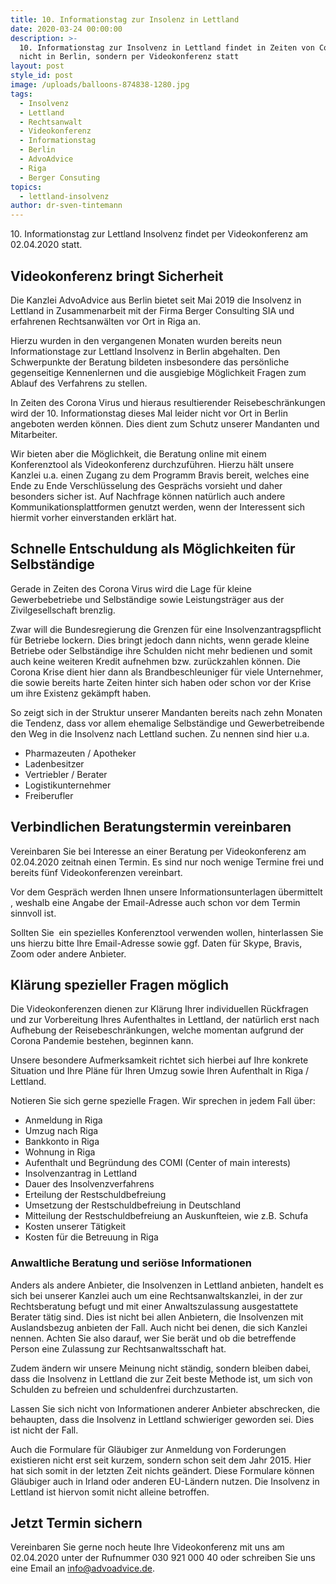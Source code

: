 ```yaml
---
title: 10. Informationstag zur Insolenz in Lettland
date: 2020-03-24 00:00:00
description: >-
  10. Informationstag zur Insolvenz in Lettland findet in Zeiten von Corona
  nicht in Berlin, sondern per Videokonferenz statt
layout: post
style_id: post
image: /uploads/balloons-874838-1280.jpg
tags:
  - Insolvenz
  - Lettland
  - Rechtsanwalt
  - Videokonferenz
  - Informationstag
  - Berlin
  - AdvoAdvice
  - Riga
  - Berger Consuting
topics:
  - lettland-insolvenz
author: dr-sven-tintemann
---
```


10\. Informationstag zur Lettland Insolvenz findet per Videokonferenz am 02.04.2020 statt.

## Videokonferenz bringt Sicherheit

Die Kanzlei AdvoAdvice aus Berlin bietet seit Mai 2019 die Insolvenz in Lettland in Zusammenarbeit mit der Firma Berger Consulting SIA und erfahrenen Rechtsanwälten vor Ort in Riga an.

Hierzu wurden in den vergangenen Monaten wurden bereits neun Informationstage zur Lettland Insolvenz in Berlin abgehalten. Den Schwerpunkte der Beratung bildeten insbesondere das persönliche gegenseitige Kennenlernen und die ausgiebige Möglichkeit Fragen zum Ablauf des Verfahrens zu stellen.

In Zeiten des Corona Virus und hieraus resultierender Reisebeschränkungen wird der 10. Informationstag dieses Mal leider nicht vor Ort in Berlin angeboten werden können. Dies dient zum Schutz unserer Mandanten und Mitarbeiter.&nbsp;

Wir bieten aber die Möglichkeit, die Beratung online mit einem Konferenztool als Videokonferenz durchzuführen. Hierzu hält unsere Kanzlei u.a. einen Zugang zu dem Programm Bravis bereit, welches eine Ende zu Ende Verschlüsselung des Gesprächs vorsieht und daher besonders sicher ist. Auf Nachfrage können natürlich auch andere Kommunikationsplattformen genutzt werden, wenn der Interessent sich hiermit vorher einverstanden erklärt hat.&nbsp;

## Schnelle Entschuldung als Möglichkeiten für Selbständige&nbsp;

Gerade in Zeiten des Corona Virus wird die Lage für kleine Gewerbebetriebe und Selbständige sowie Leistungsträger aus der Zivilgesellschaft brenzlig.&nbsp;

Zwar will die Bundesregierung die Grenzen für eine Insolvenzantragspflicht für Betriebe lockern. Dies bringt jedoch dann nichts, wenn gerade kleine Betriebe oder Selbständige ihre Schulden nicht mehr bedienen und somit auch keine weiteren Kredit aufnehmen bzw. zurückzahlen können. Die Corona Krise dient hier dann als Brandbeschleuniger für viele Unternehmer, die sowie bereits harte Zeiten hinter sich haben oder schon vor der Krise um ihre Existenz gekämpft haben.&nbsp;

So zeigt sich in der Struktur unserer Mandanten bereits nach zehn Monaten die Tendenz, dass vor allem ehemalige Selbständige und Gewerbetreibende den Weg in die Insolvenz nach Lettland suchen. Zu nennen sind hier u.a.

* Pharmazeuten / Apotheker
* Ladenbesitzer
* Vertriebler / Berater
* Logistikunternehmer
* Freiberufler

## Verbindlichen Beratungstermin vereinbaren

Vereinbaren Sie bei Interesse an einer Beratung per Videokonferenz am 02.04.2020 zeitnah einen Termin. Es sind nur noch wenige Termine frei und bereits fünf Videokonferenzen vereinbart.&nbsp;

Vor dem Gespräch werden Ihnen unsere Informationsunterlagen übermittelt , weshalb eine Angabe der Email-Adresse auch schon vor dem Termin sinnvoll ist.

Sollten Sie&nbsp; ein spezielles Konferenztool verwenden wollen, hinterlassen Sie uns hierzu bitte Ihre Email-Adresse sowie ggf. Daten für Skype, Bravis, Zoom oder andere Anbieter.

## Klärung spezieller Fragen möglich

Die Videokonferenzen dienen zur Klärung Ihrer individuellen Rückfragen und zur Vorbereitung Ihres Aufenthaltes in Lettland, der natürlich erst nach Aufhebung der Reisebeschränkungen, welche momentan aufgrund der Corona Pandemie bestehen, beginnen kann.&nbsp;

Unsere besondere Aufmerksamkeit richtet sich hierbei auf Ihre konkrete Situation und Ihre Pläne für Ihren Umzug sowie Ihren Aufenthalt in Riga / Lettland.

Notieren Sie sich gerne spezielle Fragen. Wir sprechen in jedem Fall über:

* Anmeldung in Riga
* Umzug nach Riga
* Bankkonto in Riga
* Wohnung in Riga
* Aufenthalt und Begründung des COMI (Center of main interests)
* Insolvenzantrag in Lettland
* Dauer des Insolvenzverfahrens
* Erteilung der Restschuldbefreiung
* Umsetzung der Restschuldbefreiung in Deutschland
* Mitteilung der Restschuldbefreiung an Auskunfteien, wie z.B. Schufa
* Kosten unserer Tätigkeit
* Kosten für die Betreuung in Riga

### Anwaltliche Beratung und seriöse Informationen

Anders als andere Anbieter, die Insolvenzen in Lettland anbieten, handelt es sich bei unserer Kanzlei auch um eine Rechtsanwaltskanzlei, in der zur Rechtsberatung befugt und mit einer Anwaltszulassung ausgestattete Berater tätig sind. Dies ist nicht bei allen Anbietern, die Insolvenzen mit Auslandsbezug anbieten der Fall. Auch nicht bei denen, die sich Kanzlei nennen. Achten Sie also darauf, wer Sie berät und ob die betreffende Person eine Zulassung zur Rechtsanwaltsschaft hat.&nbsp;

Zudem ändern wir unsere Meinung nicht ständig, sondern bleiben dabei, dass die Insolvenz in Lettland die zur Zeit beste Methode ist, um sich von Schulden zu befreien und schuldenfrei durchzustarten.&nbsp;

Lassen Sie sich nicht von Informationen anderer Anbieter abschrecken, die behaupten, dass die Insolvenz in Lettland schwieriger geworden sei. Dies ist nicht der Fall.

Auch die Formulare für Gläubiger zur Anmeldung von Forderungen existieren nicht erst seit kurzem, sondern schon seit dem Jahr 2015. Hier hat sich somit in der letzten Zeit nichts geändert. Diese Formulare können Gläubiger auch in Irland oder anderen EU-Ländern nutzen. Die Insolvenz in Lettland ist hiervon somit nicht alleine betroffen.&nbsp;

## Jetzt Termin sichern

Vereinbaren Sie gerne noch heute Ihre Videokonferenz mit uns am 02.04.2020 unter der Rufnummer 030 921 000 40 oder schreiben Sie uns eine Email an info@advoadvice.de.